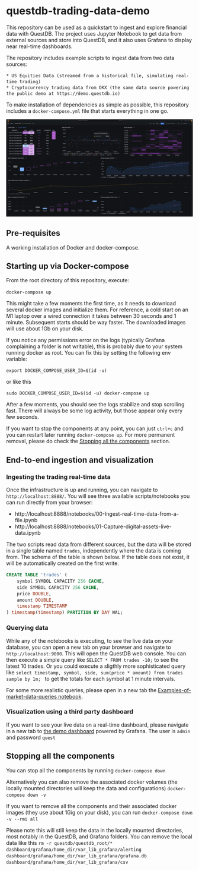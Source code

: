 # questdb-trading-data-demo

This repository can be used as a quickstart to ingest and explore financial data with QuestDB. The project
uses Jupyter Notebook to get data from external sources and store into QuestDB, and it also uses Grafana to
display near real-time dashboards.

The repository includes example scripts to ingest data from two data
sources:

    * US Equities Data (streamed from a historical file, simulating real-time trading)
    * Cryptocurrency trading data from OKX (the same data source powering the public demo at https://demo.questdb.io)


To make installation of dependencies as simple as possible, this repository includes a `docker-compose.yml` file that
starts everything in one go.


![trading data dashboard](trading_data_dashboard_screenshot.png)


## Pre-requisites

A working installation of Docker and docker-compose.


## Starting up via Docker-compose


From the root directory of this repository, execute:

`docker-compose up`

This might take a few moments the first time, as it needs to download several docker images and initialize them. For reference, a cold
start on an M1 laptop over a wired connection it takes between 30 seconds and 1 minute. Subsequent starts should be way
faster. The downloaded images will use about 1Gb on your disk.

If you notice any permissions error on the logs (typically Grafana complaining a folder is not writable), this is probably due to your system running docker
as root. You can fix this by setting the following env variable:

```
export DOCKER_COMPOSE_USER_ID=$(id -u)
```

or like this
```
sudo DOCKER_COMPOSE_USER_ID=$(id -u) docker-compose up
```


After a few moments, you should see the logs stabilize and stop scrolling fast. There will always be some log activity, but those appear only every few seconds.


If you want to stop the components at any point, you can just `ctrl+c` and you can restart later running `docker-compose up`. For more permanent removal, please do check the
[Stopping all the components](#stopping-all-the-components) section.


## End-to-end ingestion and visualization

### Ingesting the trading real-time data

Once the infrastructure is up and running, you can navigate to `http://localhost:8888/`. You  will see three available
scripts/notebooks you can run directly from your browser:

* http://localhost:8888/notebooks/00-Ingest-real-time-data-from-a-file.ipynb
* http://localhost:8888/notebooks/01-Capture-digital-assets-live-data.ipynb


The two scripts read data from different sources, but the data will be stored in a single table named `trades`,
independently where the data is coming from.  The schema of the table is shown below. If the table does not exist, it
will be automatically created on the first write.

```sql
CREATE TABLE 'trades' (
	symbol SYMBOL CAPACITY 256 CACHE,
	side SYMBOL CAPACITY 256 CACHE,
	price DOUBLE,
	amount DOUBLE,
	timestamp TIMESTAMP
) timestamp(timestamp) PARTITION BY DAY WAL;
```

### Querying data

While any of the notebooks is executing, to see the live data on your database, you can open a new tab on your browser
and navigate to `http://localhost:9000`. This will open the QuestDB web console. You can then execute a simple query
like `SELECT * FROM trades -10;` to see the latest 10 trades. Or you could execute a sligthly more sophisticated query
like `select timestamp, symbol, side, sum(price * amount) from trades sample by 1m; ` to get the totals for each
symbol at 1 minute intervals.

For some more realistic queries, please open in a new tab the
[Examples-of-market-data-queries notebook](http://localhost:8888/notebooks/Examples-of-market-data-queries.ipynb).

### Visualization using a third party dashboard

If you want to see your live data on a real-time dashboard, please navigate in a new tab to
[the demo dashboard](http://localhost:3000/d/live-trades-demo/live-trades-demo) powered
by Grafana. The user is `admin` and password `quest`


## Stopping all the components

You can stop all the components by running
`docker-compose down`

Alternatively you can also remove the associated docker volumes (the locally mounted directories will keep the data and
configurations)
`docker-compose down -v`

If you want to remove all the components and their associated docker images (they use about 1Gig on your disk), you can run
`docker-compose down -v --rmi all`

Please note this will still keep the data in the locally mounted directories, most notably in the QuestDB, and Grafana
folders. You can remove the local data like this
`rm -r questdb/questdb_root/* dashboard/grafana/home_dir/var_lib_grafana/alerting dashboard/grafana/home_dir/var_lib_grafana/grafana.db dashboard/grafana/home_dir/var_lib_grafana/csv`
